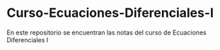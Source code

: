 # Curso-Ecuaciones-Diferenciales-I
En este repositorio se encuentran las notas del curso de Ecuaciones Diferenciales I
